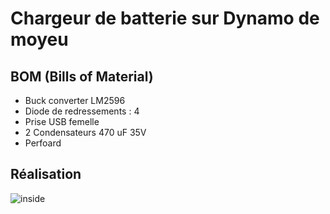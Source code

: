# Chargeur de batterie sur Dynamo de moyeu

## BOM (Bills of Material)
* Buck converter LM2596
* Diode de redressements : 4
* Prise USB femelle
* 2 Condensateurs 470 uF 35V
* Perfoard

## Réalisation
![inside](/images/dynamos_usb.jpg)
